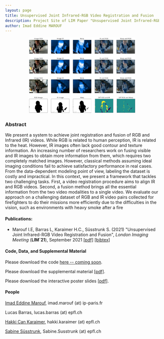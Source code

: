 ```yaml
---
layout: page
title: Unsupervised Joint Infrared-RGB Video Registration and Fusion
description: Project Site of LIM Paper "Unsupervised Joint Infrared-RGB Video Registration and Fusion"
author: Imad Eddine MAROUF
---
```

<p align="center">
  <img src="./image/RegAffine.PNG" width="350" title="IR-RGB registration with the VoxelMorph architecture and the affine
network. When VoxelMorph (2nd and 3rd row) is trained with λ =
0.6 and λ = 0.1, it poorly deforms the shape of the objects in the
image. When compared visually, the affine network (1st row)
achieves better results.">
  <img src="./image/SegmentationDiff.PNG" width="350" alt="Our visualization method shows the IR image, RGB image, warped image, the difference between the RGB and IR image and the difference between the RGB and the warped image. This is useful when we
work with the masked version of the images. Here we show an example of the visualization method on the masks">
</p>

### Abstract ###
We present a system to achieve joint registration and fusion
of RGB and Infrared (IR) videos. While RGB is related to human perception, IR is related to the heat. However, IR images
often lack good contour and texture information. An increasing number of researchers work on fusing visible and IR images
to obtain more information from them, which requires two completely matched images. However, classical methods assuming
ideal imaging conditions fail to achieve satisfactory performance
in real cases. From the data-dependent modeling point of view,
labeling the dataset is costly and impractical.
In this context, we present a framework that tackles two
challenging tasks. First, a video registration procedure aims to
align IR and RGB videos. Second, a fusion method brings all
the essential information from the two video modalities to a single video. We evaluate our approach on a challenging dataset of
RGB and IR video pairs collected for firefighters to do their missions more efficiently due to the difficulties in the vision, such as
environments with heavy smoke after a fire

#### Publications: ####
* Marouf I.E, Barras L, Karaimer H.C., Süsstrunk S. (2021) "Unsupervised Joint Infrared-RGB Video Registration and Fusion", *London Imaging Meeting* (**LIM`21**), September 2021 [[pdf]](./paper/Joint_Unsupervised_Video_Registration_and_Fusion.pdf) [[bibtex]](./bib/Marouf_Karaimer_LIM21.bib) 

#### Code, Data, and Supplemental Material ####

Please download the code [here -- coming soon](https://IemProg.github.io/joint-unsupervised/).   

Please download the supplemental material [[pdf]](./paper/Joint_Unsupervised_Video_Registration_and_Fusion.pdf).

Please download the interactive poster slides [[pdf]](./paper/Joint_Unsupervised_Registration_and_Fusion_LIM2021_Interactive_Paper.pdf).

#### People ####
[Imad Eddine Marouf](https://IemProg.github.io/), 	imad.marouf (at) ip-paris.fr

Lucas Barras, lucas.barras (at) epfl.ch

[Hakki Can Karaimer](https://karaimer.github.io/), 	hakki.karaimer (at) epfl.ch

[Sabine Süsstrunk](https://people.epfl.ch/sabine.susstrunk), 	Sabine.Susstrunk (at) epfl.ch
